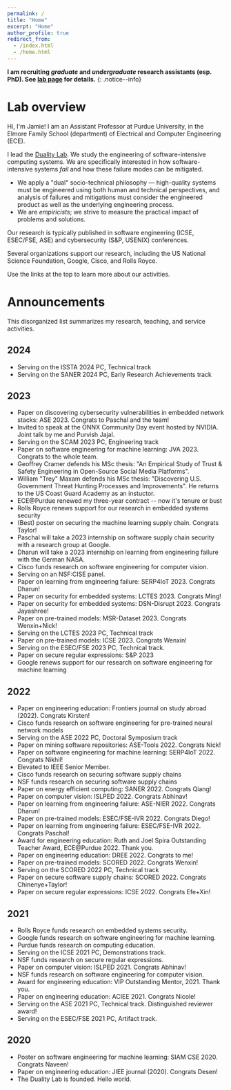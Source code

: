 ```yaml
---
permalink: /
title: "Home"
excerpt: "Home"
author_profile: true
redirect_from: 
  - /index.html
  - /home.html
---
```


**I am recruiting *graduate* and *undergraduate* research assistants (esp. PhD). See [lab page](research/) for details.**
{: .notice--info}

# Lab overview

Hi, I'm Jamie!
I am an Assistant Professor at Purdue University, in the Elmore Family School (department) of Electrical and Computer Engineering (ECE).

I lead the [Duality Lab](/research).
We study the engineering of software-intensive computing systems.
We are specifically interested in how software-intensive systems *fail* and how these failure modes can be mitigated.
- We apply a "dual" socio-technical philosophy &mdash; high-quality systems must be engineered using both human and technical perspectives, and analysis of failures and mitigations must consider the engineered product as well as the underlying engineering process.
- We are *empiricists*; we strive to measure the practical impact of problems and solutions.

Our research is typically published in software engineering (ICSE, ESEC/FSE, ASE) and cybersecurity (S&P, USENIX) conferences.

Several organizations support our research, including the US National Science Foundation, Google, Cisco, and Rolls Royce.

Use the links at the top to learn more about our activities.

# Announcements

This disorganized list summarizes my research, teaching, and service activities.

## 2024

- Serving on the ISSTA 2024 PC, Technical track
- Serving on the SANER 2024 PC, Early Research Achievements track

## 2023

- Paper on discovering cybersecurity vulnerabilities in embedded network stacks: ASE 2023. Congrats to Paschal and the team!
- Invited to speak at the ONNX Community Day event hosted by NVIDIA. Joint talk by me and Purvish Jajal. 
- Serving on the SCAM 2023 PC, Engineering track
- Paper on software engineering for machine learning: JVA 2023. Congrats to the whole team.
- Geoffrey Cramer defends his MSc thesis: "An Empirical Study of Trust & Safety Engineering in Open-Source Social Media Platforms".
- William "Trey" Maxam defends his MSc thesis: "Discovering U.S. Government Threat Hunting Processes and Improvements". He returns to the US Coast Guard Academy as an instuctor.
- ECE@Purdue renewed my three-year contract -- now it's tenure or bust
- Rolls Royce renews support for our research in embedded systems security
- (Best) poster on securing the machine learning supply chain.  Congrats Taylor!
- Paschal will take a 2023 internship on software supply chain security with a research group at Google.
- Dharun will take a 2023 internship on learning from engineering failure with the German NASA.
- Cisco funds research on software engineering for computer vision.
- Serving on an NSF:CISE panel.
- Paper on learning from engineering failure: SERP4IoT 2023. Congrats Dharun!
- Paper on security for embedded systems: LCTES 2023. Congrats Ming!
- Paper on security for embedded systems: DSN-Disrupt 2023. Congrats Jayashree!
- Paper on pre-trained models: MSR-Dataset 2023. Congrats Wenxin+Nick!
- Serving on the LCTES 2023 PC, Technical track
- Paper on pre-trained models: ICSE 2023. Congrats Wenxin!
- Serving on the ESEC/FSE 2023 PC, Technical track.
- Paper on secure regular expressions: S&P 2023
- Google renews support for our research on software engineering for machine learning

## 2022

- Paper on engineering education: Frontiers journal on study abroad (2022). Congrats Kirsten!
- Cisco funds research on software engineering for pre-trained neural network models
- Serving on the ASE 2022 PC, Doctoral Symposium track
- Paper on mining software repositories: ASE-Tools 2022. Congrats Nick!
- Paper on software engineering for machine learning: SERP4IoT 2022. Congrats Nikhil!
- Elevated to IEEE Senior Member.
- Cisco funds research on securing software supply chains
- NSF funds research on securing software supply chains
- Paper on energy efficient computing: SANER 2022. Congrats Qiang!
- Paper on computer vision: ISLPED 2022. Congrats Abhinav!
- Paper on learning from engineering failure: ASE-NIER 2022. Congrats Dharun!
- Paper on pre-trained models: ESEC/FSE-IVR 2022. Congrats Diego!
- Paper on learning from engineering failure: ESEC/FSE-IVR 2022. Congrats Paschal!
- Award for engineering education: Ruth and Joel Spira Outstanding Teacher Award, ECE@Purdue 2022. Thank you.
- Paper on engineering education: DREE 2022. Congrats to me!
- Paper on pre-trained models: SCORED 2022. Congrats Wenxin!
- Serving on the SCORED 2022 PC, Technical track
- Paper on secure software supply chains: SCORED 2022. Congrats Chinenye+Taylor!
- Paper on secure regular expressions: ICSE 2022. Congrats Efe+Xin!

## 2021

- Rolls Royce funds research on embedded systems security.
- Google funds research on software engineering for machine learning.
- Purdue funds research on computing education.
- Serving on the ICSE 2021 PC, Demonstrations track.
- NSF funds research on secure regular expressions.
- Paper on computer vision: ISLPED 2021. Congrats Abhinav!
- NSF funds research on software engineering for computer vision.
- Award for engineering education: VIP Outstanding Mentor, 2021. Thank you.
- Paper on engineering education: ACIEE 2021. Congrats Nicole!
- Serving on the ASE 2021 PC, Technical track. Distinguished reviewer award!
- Serving on the ESEC/FSE 2021 PC, Artifact track.

## 2020

- Poster on software engineering for machine learning: SIAM CSE 2020. Congrats Naveen!
- Paper on engineering education: JIEE journal (2020). Congrats Desen!
- The Duality Lab is founded. Hello world.